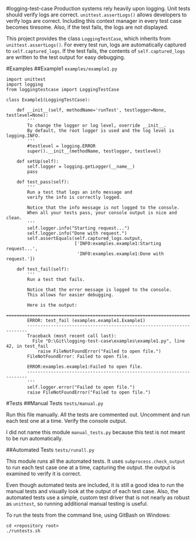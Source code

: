 #logging-test-case
Production systems rely heavily upon logging.  Unit tests should verify logs are correct.
`unittest.assertLogs()` allows developers to verify logs are correct.
Including this context manager in every test case becomes tiresome.  Also, if the test fails, the logs are not displayed.

This project provides the class `LoggingTestCase`, which inherits from `unittest.assertLogs()`.
For every test run, logs are automatically captured to `self.captured_logs`.
If the test fails, the contents of `self.captured_logs` are written to the test output for easy debugging.

#Examples
##Example1
`examples/example1.py`

```
import unittest
import logging
from loggingtestcase import LoggingTestCase

class Example1(LoggingTestCase):

    def __init__(self, methodName='runTest', testlogger=None, testlevel=None):
        '''
        To change the logger or log level, override __init__.
        By default, the root logger is used and the log level is logging.INFO.
        '''
        #testlevel = logging.ERROR
        super().__init__(methodName, testlogger, testlevel)

    def setUp(self):
        self.logger = logging.getLogger(__name__)
        pass

    def test_pass(self):
        '''
        Run a test that logs an info message and
        verify the info is correctly logged.
        
        Notice that the info message is not logged to the console.
        When all your tests pass, your console output is nice and clean.
        '''
        self.logger.info("Starting request...")
        self.logger.info("Done with request.")
        self.assertEquals(self.captured_logs.output,
                          ['INFO:examples.example1:Starting request...',
                           'INFO:examples.example1:Done with request.'])
    
    def test_fail(self):
        '''
        Run a test that fails.
        
        Notice that the error message is logged to the console.
        This allows for easier debugging.
        
        Here is the output:
        ======================================================================
        ERROR: test_fail (examples.example1.Example1)
        ----------------------------------------------------------------------
        Traceback (most recent call last):
          File "D:\Git\logging-test-case\examples\example1.py", line 42, in test_fail
            raise FileNotFoundError("Failed to open file.")
        FileNotFoundError: Failed to open file.
        
        ERROR:examples.example1:Failed to open file.
        ----------------------------------------------------------------------        
        '''
        self.logger.error("Failed to open file.")
        raise FileNotFoundError("Failed to open file.")
```

#Tests
##Manual Tests
`tests/manual.py`

Run this file manually.  All the tests are commented out.  Uncomment and run each test one at a time.  Verify the console output.

I did not name this module `manual_tests.py` because this test is not meant to be run automatically.

##Automated Tests
`tests/runall.py`

This module runs all the automated tests.  It uses `subprocess.check_output` to run each test case one at a time, capturing the output.
the output is examined to verify it is correct.

Even though automated tests are included, it is still a good idea to run the manual tests and visually look at the output of each test case.
Also, the automated tests use a simple, custom test driver that is not nearly as robust as `unittest`, so running additional
manual testing is useful.

To run the tests from the command line, using GitBash on Windows:
```
cd <repository root>
./runtests.sh
```
  

